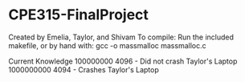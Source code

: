 # CPE315-FinalProject

Created by Emelia, Taylor, and Shivam
To compile: Run the included makefile, or by hand with:
gcc -o massmalloc massmalloc.c

Current Knowledge
100000000 4096 - Did not crash Taylor's Laptop
1000000000 4094 - Crashes Taylor's Laptop